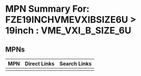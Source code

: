 



# MPN Summary For: FZE19INCHVMEVXIBSIZE6U > 19inch : VME_VXI_B_SIZE_6U

## MPNs
  

|MPN|Direct Links|Search Links|
| :--- | :--- | :--- |
||||
